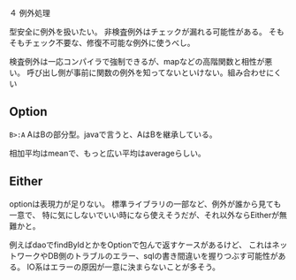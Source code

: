 
４ 例外処理

型安全に例外を扱いたい。
非検査例外はチェックが漏れる可能性がある。
そもそもチェック不要な、修復不可能な例外に使うべし。

検査例外は一応コンパイラで強制できるが、mapなどの高階関数と相性が悪い。
呼び出し側が事前に関数の例外を知ってないといけない。組み合わせにくい


## Option 

`B>:A` AはBの部分型。javaで言うと、AはBを継承している。

相加平均はmeanで、もっと広い平均はaverageらしい。

## Either

optionは表現力が足りない。
標準ライブラリの一部など、例外が誰から見ても一意で、
特に気にしないでいい時になら使えそうだが、それ以外ならEitherが無難かと。

例えばdaoでfindByIdとかをOptionで包んで返すケースがあるけど、
これはネットワークやDB側のトラブルのエラー、sqlの書き間違いを握りつぶす可能性がある。
IO系はエラーの原因が一意に決まらないことが多そう。